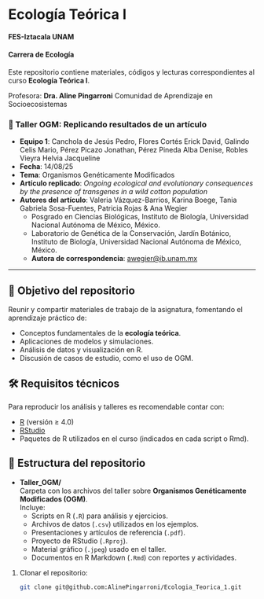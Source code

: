 # Ecología Teórica I 
#### FES-Iztacala UNAM
#### Carrera de Ecología 

Este repositorio contiene materiales, códigos y lecturas correspondientes al curso **Ecología Teórica I**.

Profesora: **Dra. Aline Pingarroni** Comunidad de Aprendizaje en Socioecosistemas 

### 📘 Taller OGM: Replicando resultados de un artículo

- **Equipo 1**: Canchola de Jesús Pedro, Flores Cortés Erick David, Galindo Celis Mario, Pérez Picazo Jonathan, Pérez Pineda Alba Denise, Robles Vieyra Helvia Jacqueline  
- **Fecha**: 14/08/25  
- **Tema**: Organismos Genéticamente Modificados  
- **Artículo replicado**: *Ongoing ecological and evolutionary consequences by the presence of transgenes in a wild cotton population*  
- **Autores del artículo**: Valeria Vázquez-Barrios, Karina Boege, Tania Gabriela Sosa-Fuentes, Patricia Rojas & Ana Wegier  
  - Posgrado en Ciencias Biológicas, Instituto de Biología, Universidad Nacional Autónoma de México, México.  
  - Laboratorio de Genética de la Conservación, Jardín Botánico, Instituto de Biología, Universidad Nacional Autónoma de México, México.  
  - **Autora de correspondencia**: awegier@ib.unam.mx

---

## 🎯 Objetivo del repositorio

Reunir y compartir materiales de trabajo de la asignatura, fomentando el aprendizaje práctico de:

- Conceptos fundamentales de la **ecología teórica**.
- Aplicaciones de modelos y simulaciones.
- Análisis de datos y visualización en R.
- Discusión de casos de estudio, como el uso de OGM.

## 🛠️ Requisitos técnicos

Para reproducir los análisis y talleres es recomendable contar con:

- [R](https://cran.r-project.org/) (versión ≥ 4.0)
- [RStudio](https://posit.co/download/rstudio-desktop/)
- Paquetes de R utilizados en el curso (indicados en cada script o Rmd).

## 📂 Estructura del repositorio

- **Taller_OGM/**  
  Carpeta con los archivos del taller sobre **Organismos Genéticamente Modificados (OGM)**.  
  Incluye:
  - Scripts en R (`.R`) para análisis y ejercicios.
  - Archivos de datos (`.csv`) utilizados en los ejemplos.
  - Presentaciones y artículos de referencia (`.pdf`).
  - Proyecto de RStudio (`.Rproj`).
  - Material gráfico (`.jpeg`) usado en el taller.
  - Documentos en R Markdown (`.Rmd`) con reportes y actividades.
1. Clonar el repositorio:
   ```bash
   git clone git@github.com:AlinePingarroni/Ecologia_Teorica_1.git
